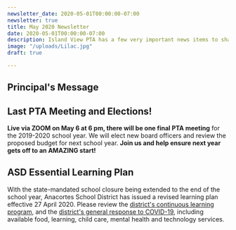 ```yaml
---
newsletter_date: 2020-05-01T00:00:00-07:00
newsletter: true
title: May 2020 Newsletter
date: 2020-05-01T00:00:00-07:00
description: Island View PTA has a few very important news items to share!
image: "/uploads/Lilac.jpg"
draft: true

---
```

## Principal's Message

## Last PTA Meeting and Elections!

**Live via ZOOM on May 6 at 6 pm, there will be one final PTA meeting** for the 2019-2020 school year. We will elect new board officers and review the proposed budget for next school year. **Join us and help ensure next year gets off to an AMAZING start!**

## ASD Essential Learning Plan

With the state-mandated school closure being extended to the end of the school year, Anacortes School District has issued a revised learning plan effective 27 April 2020. Please review the [district's continuous learning program](https://sites.google.com/asd103.org/anacorteslearns/home), and the [district's general response to COVID-19](http://www.asd103.org/covid19response), including available food, learning, child care, mental health and technology services. 